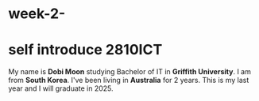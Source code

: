 # week-2-
# self introduce 2810ICT
My name is **Dobi Moon** 
studying Bachelor of IT 
in **Griffith University**.
I am from **South Korea**. 
I've been living in **Australia**
for 2 years. This is my last year and I will graduate in 2025. 